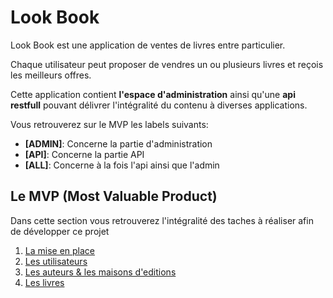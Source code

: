 # Look Book

Look Book est une application de ventes de livres entre
particulier.

Chaque utilisateur peut proposer de vendres un ou plusieurs livres
et reçois les meilleurs offres.

Cette application contient **l'espace d'administration** ainsi qu'une
**api restfull** pouvant délivrer l'intégralité du contenu à diverses applications.

Vous retrouverez sur le MVP les labels suivants:

- **[ADMIN]**: Concerne la partie d'administration
- **[API]**: Concerne la partie API
- **[ALL]**: Concerne à la fois l'api ainsi que l'admin

## Le MVP (Most Valuable Product)

Dans cette section vous retrouverez l'intégralité des taches à réaliser
afin de développer ce projet

1. [La mise en place](doc/mvp/setup.md)
2. [Les utilisateurs](doc/mvp/users.md)
3. [Les auteurs & les maisons d'editions](doc/mvp/author-publisher.md)
4. [Les livres](doc/mvp/books.md)
